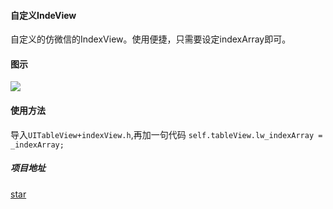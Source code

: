 ####  自定义IndeView
自定义的仿微信的IndexView。使用便捷，只需要设定indexArray即可。

#### 图示
![](https://github.com/LevenWin/IndexView/screen.png)

#### 使用方法
导入`UITableView+indexView.h`,再加一句代码 `self.tableView.lw_indexArray = _indexArray;`

##### 项目地址
[star](https://github.com/LevenWin/IndexView)


